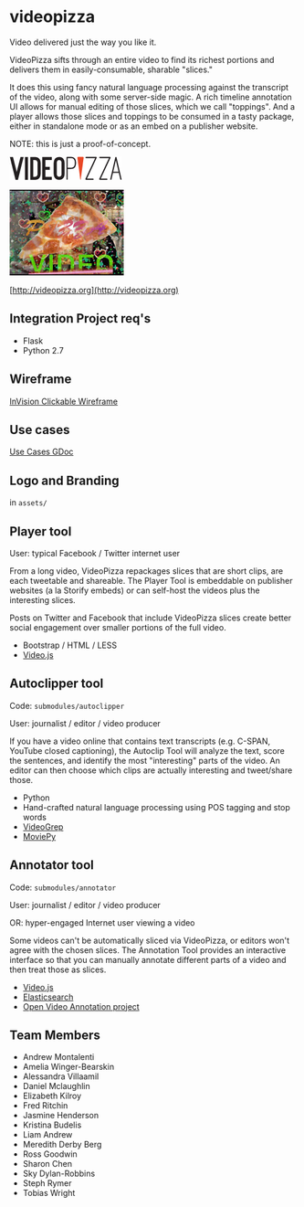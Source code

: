 # videopizza

Video delivered just the way you like it.

VideoPizza sifts through an entire video to find its richest portions and delivers them in easily-consumable, sharable "slices."

It does this using fancy natural language processing against the transcript of the video, along with some server-side magic. A rich timeline annotation UI allows for manual editing of those slices, which we call "toppings". And a player allows those slices and toppings to be consumed in a tasty package, either in standalone mode or as an embed on a publisher website.

NOTE: this is just a proof-of-concept.

![videopizza](https://raw.githubusercontent.com/amontalenti/videopizza/master/assets/videopizza-logo.png)

![videopizzagif](https://raw.githubusercontent.com/amontalenti/videopizza/master/assets/SMALL.gif)

[http://videopizza.org](http://videopizza.org)

## Integration Project req's

- Flask
- Python 2.7

## Wireframe

[InVision Clickable Wireframe](http://invis.io/G42110QRX)

## Use cases

[Use Cases GDoc](http://goo.gl/QpM4Lk)

## Logo and Branding

in `assets/`

## Player tool

User: typical Facebook / Twitter internet user

From a long video, VideoPizza repackages slices that are short clips, are each
tweetable and shareable. The Player Tool is embeddable on publisher websites (a
la Storify embeds) or can self-host the videos plus the interesting slices.

Posts on Twitter and Facebook that include VideoPizza slices create better
social engagement over smaller portions of the full video.

- Bootstrap / HTML / LESS
- [Video.js](http://www.videojs.com/)

## Autoclipper tool

Code: `submodules/autoclipper`

User: journalist / editor / video producer

If you have a video online that contains text transcripts (e.g. C-SPAN, YouTube
closed captioning), the Autoclip Tool will analyze the text, score the
sentences, and identify the most "interesting" parts of the video. An editor
can then choose which clips are actually interesting and tweet/share those.

- Python
- Hand-crafted natural language processing using POS tagging and stop words
- [VideoGrep](https://github.com/antiboredom/videogrep)
- [MoviePy](http://zulko.github.io/moviepy/)

## Annotator tool

Code: `submodules/annotator`

User: journalist / editor / video producer

OR: hyper-engaged Internet user viewing a video

Some videos can't be automatically sliced via VideoPizza, or editors won't
agree with the chosen slices. The Annotation Tool provides an interactive
interface so that you can manually annotate different parts of a video and
then treat those as slices.

- [Video.js](http://www.videojs.com/)
- [Elasticsearch](http://www.elasticsearch.com/)
- [Open Video Annotation project](http://www.openvideoannotation.org/)

## Team Members

- Andrew Montalenti
- Amelia Winger-Bearskin
- Alessandra Villaamil
- Daniel Mclaughlin
- Elizabeth Kilroy
- Fred Ritchin
- Jasmine Henderson
- Kristina Budelis
- Liam Andrew
- Meredith Derby Berg
- Ross Goodwin
- Sharon Chen
- Sky Dylan-Robbins
- Steph Rymer
- Tobias Wright
